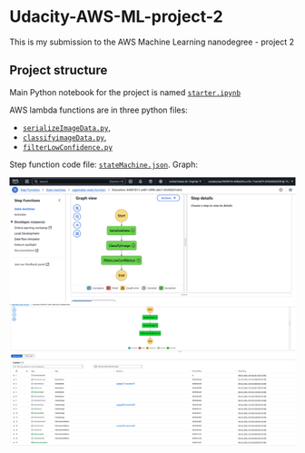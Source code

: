 # Udacity-AWS-ML-project-2
This is my submission to the AWS Machine Learning nanodegree  - project 2

## Project structure
Main Python notebook for the project is named [`starter.ipynb`](./starter.ipynb)

AWS lambda functions are in three python files: 
* [`serializeImageData.py`](./lambda1-serializeImgaeData.py),
* [`classifyimageData.py`](./lambda2-ImageClassify.py),
* [`filterLowConfidence.py`](./lambda3-filterLowConfidence.py)

Step function code file: [`stateMachine.json`](./step-function.json). Graph:

![stateMachine](./step-function-working.png)
![stateExecution](./state-execution.png)
